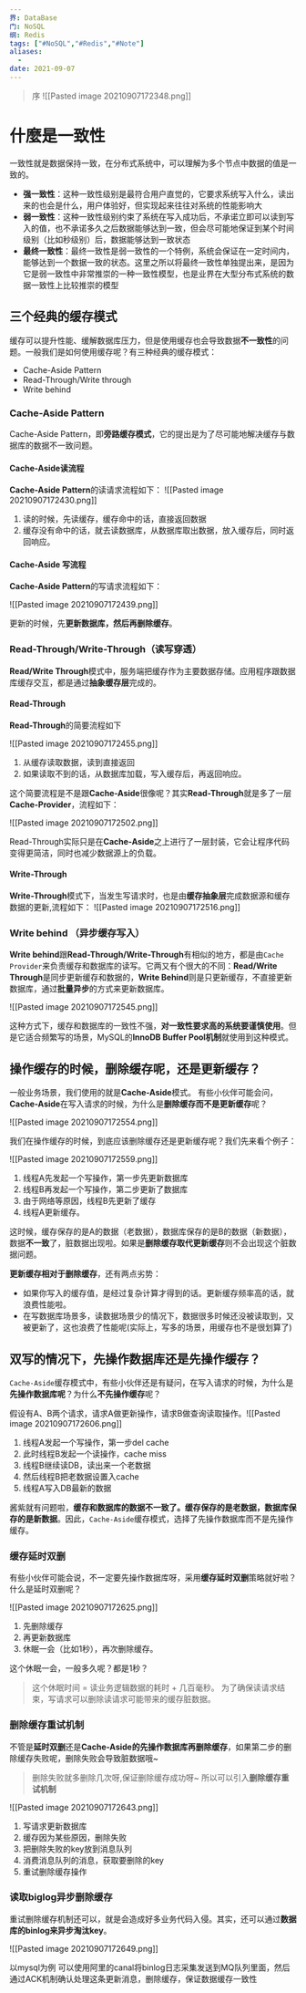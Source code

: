 ```yaml
---
界: DataBase
门: NoSQL
纲: Redis
tags: ["#NoSQL","#Redis","#Note"]
aliases:
  - 
date: 2021-09-07
---
```

> 序
![[Pasted image 20210907172348.png]]

# 什麼是一致性
一致性就是数据保持一致，在分布式系统中，可以理解为多个节点中数据的值是一致的。

-   **强一致性**：这种一致性级别是最符合用户直觉的，它要求系统写入什么，读出来的也会是什么，用户体验好，但实现起来往往对系统的性能影响大
-   **弱一致性**：这种一致性级别约束了系统在写入成功后，不承诺立即可以读到写入的值，也不承诺多久之后数据能够达到一致，但会尽可能地保证到某个时间级别（比如秒级别）后，数据能够达到一致状态
-   **最终一致性**：最终一致性是弱一致性的一个特例，系统会保证在一定时间内，能够达到一个数据一致的状态。这里之所以将最终一致性单独提出来，是因为它是弱一致性中非常推崇的一种一致性模型，也是业界在大型分布式系统的数据一致性上比较推崇的模型

## 三个经典的缓存模式

缓存可以提升性能、缓解数据库压力，但是使用缓存也会导致数据**不一致性**的问题。一般我们是如何使用缓存呢？有三种经典的缓存模式：

-   Cache-Aside Pattern
-   Read-Through/Write through
-   Write behind

### Cache-Aside Pattern

Cache-Aside Pattern，即**旁路缓存模式**，它的提出是为了尽可能地解决缓存与数据库的数据不一致问题。

#### Cache-Aside读流程

**Cache-Aside Pattern**的读请求流程如下：
![[Pasted image 20210907172430.png]]

1.  读的时候，先读缓存，缓存命中的话，直接返回数据
2.  缓存没有命中的话，就去读数据库，从数据库取出数据，放入缓存后，同时返回响应。

#### Cache-Aside 写流程

**Cache-Aside Pattern**的写请求流程如下：

![[Pasted image 20210907172439.png]]

更新的时候，先**更新数据库，然后再删除缓存**。

### Read-Through/Write-Through（读写穿透）

**Read/Write Through**模式中，服务端把缓存作为主要数据存储。应用程序跟数据库缓存交互，都是通过**抽象缓存层**完成的。

#### Read-Through

**Read-Through**的简要流程如下

![[Pasted image 20210907172455.png]]

1.  从缓存读取数据，读到直接返回
2.  如果读取不到的话，从数据库加载，写入缓存后，再返回响应。

这个简要流程是不是跟**Cache-Aside**很像呢？其实**Read-Through**就是多了一层**Cache-Provider**，流程如下：

![[Pasted image 20210907172502.png]]

Read-Through实际只是在**Cache-Aside**之上进行了一层封装，它会让程序代码变得更简洁，同时也减少数据源上的负载。

#### Write-Through

**Write-Through**模式下，当发生写请求时，也是由**缓存抽象层**完成数据源和缓存数据的更新,流程如下： 
![[Pasted image 20210907172516.png]]

### Write behind （异步缓存写入）

**Write behind**跟**Read-Through/Write-Through**有相似的地方，都是由`Cache Provider`来负责缓存和数据库的读写。它两又有个很大的不同：**Read/Write Through**是同步更新缓存和数据的，**Write Behind**则是只更新缓存，不直接更新数据库，通过**批量异步**的方式来更新数据库。

![[Pasted image 20210907172545.png]]

这种方式下，缓存和数据库的一致性不强，**对一致性要求高的系统要谨慎使用**。但是它适合频繁写的场景，MySQL的**InnoDB Buffer Pool机制**就使用到这种模式。

## 操作缓存的时候，删除缓存呢，还是更新缓存？

一般业务场景，我们使用的就是**Cache-Aside**模式。 有些小伙伴可能会问， **Cache-Aside**在写入请求的时候，为什么是**删除缓存而不是更新缓存**呢？

![[Pasted image 20210907172554.png]]

我们在操作缓存的时候，到底应该删除缓存还是更新缓存呢？我们先来看个例子：

![[Pasted image 20210907172559.png]]

1.  线程A先发起一个写操作，第一步先更新数据库
2.  线程B再发起一个写操作，第二步更新了数据库
3.  由于网络等原因，线程B先更新了缓存
4.  线程A更新缓存。

这时候，缓存保存的是A的数据（老数据），数据库保存的是B的数据（新数据），数据**不一致**了，脏数据出现啦。如果是**删除缓存取代更新缓存**则不会出现这个脏数据问题。

**更新缓存相对于删除缓存**，还有两点劣势：

-   如果你写入的缓存值，是经过复杂计算才得到的话。更新缓存频率高的话，就浪费性能啦。
-   在写数据库场景多，读数据场景少的情况下，数据很多时候还没被读取到，又被更新了，这也浪费了性能呢(实际上，写多的场景，用缓存也不是很划算了)

## 双写的情况下，先操作数据库还是先操作缓存？

`Cache-Aside`缓存模式中，有些小伙伴还是有疑问，在写入请求的时候，为什么是**先操作数据库呢**？为什么**不先操作缓存**呢？

假设有A、B两个请求，请求A做更新操作，请求B做查询读取操作。![[Pasted image 20210907172606.png]]

1.  线程A发起一个写操作，第一步del cache
2.  此时线程B发起一个读操作，cache miss
3.  线程B继续读DB，读出来一个老数据
4.  然后线程B把老数据设置入cache
5.  线程A写入DB最新的数据

酱紫就有问题啦，**缓存和数据库的数据不一致了。缓存保存的是老数据，数据库保存的是新数据**。因此，`Cache-Aside`缓存模式，选择了先操作数据库而不是先操作缓存。

### 缓存延时双删

有些小伙伴可能会说，不一定要先操作数据库呀，采用**缓存延时双删**策略就好啦？什么是延时双删呢？

![[Pasted image 20210907172625.png]]

1.  先删除缓存
2.  再更新数据库
3.  休眠一会（比如1秒），再次删除缓存。

这个休眠一会，一般多久呢？都是1秒？

> 这个休眠时间 = 读业务逻辑数据的耗时 + 几百毫秒。 为了确保读请求结束，写请求可以删除读请求可能带来的缓存脏数据。

### 删除缓存重试机制

不管是**延时双删**还是**Cache-Aside的先操作数据库再删除缓存**，如果第二步的删除缓存失败呢，删除失败会导致脏数据哦~

> 删除失败就多删除几次呀,保证删除缓存成功呀~ 所以可以引入**删除缓存重试机制**

![[Pasted image 20210907172643.png]]

1.  写请求更新数据库
2.  缓存因为某些原因，删除失败
3.  把删除失败的key放到消息队列
4.  消费消息队列的消息，获取要删除的key
5.  重试删除缓存操作

### 读取biglog异步删除缓存

重试删除缓存机制还可以，就是会造成好多业务代码入侵。其实，还可以通过**数据库的binlog来异步淘汰key**。

![[Pasted image 20210907172649.png]]

以mysql为例 可以使用阿里的canal将binlog日志采集发送到MQ队列里面，然后通过ACK机制确认处理这条更新消息，删除缓存，保证数据缓存一致性
